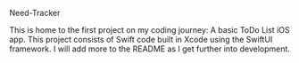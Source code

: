 Need-Tracker

This is home to the first project on my coding journey: A basic ToDo List iOS app.
This project consists of Swift code built in Xcode using the SwiftUI framework. I will add more to the README as I get further into development.
